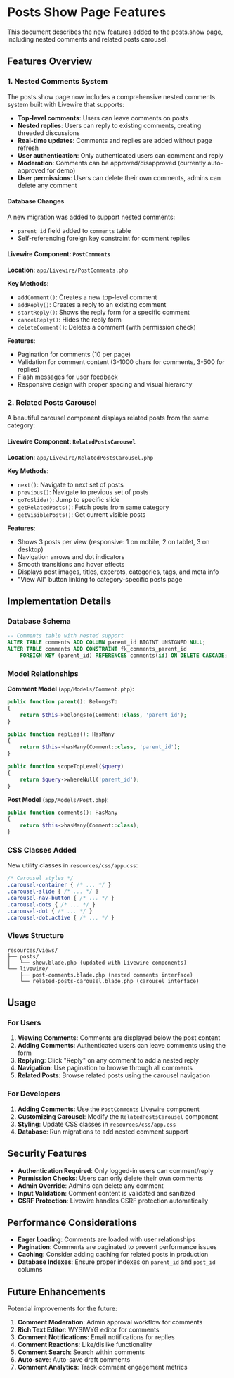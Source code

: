 # Posts Show Page Features

This document describes the new features added to the posts.show page, including nested comments and related posts carousel.

## Features Overview

### 1. Nested Comments System

The posts.show page now includes a comprehensive nested comments system built with Livewire that supports:

- **Top-level comments**: Users can leave comments on posts
- **Nested replies**: Users can reply to existing comments, creating threaded discussions
- **Real-time updates**: Comments and replies are added without page refresh
- **User authentication**: Only authenticated users can comment and reply
- **Moderation**: Comments can be approved/disapproved (currently auto-approved for demo)
- **User permissions**: Users can delete their own comments, admins can delete any comment

#### Database Changes

A new migration was added to support nested comments:
- `parent_id` field added to `comments` table
- Self-referencing foreign key constraint for comment replies

#### Livewire Component: `PostComments`

**Location**: `app/Livewire/PostComments.php`

**Key Methods**:
- `addComment()`: Creates a new top-level comment
- `addReply()`: Creates a reply to an existing comment
- `startReply()`: Shows the reply form for a specific comment
- `cancelReply()`: Hides the reply form
- `deleteComment()`: Deletes a comment (with permission check)

**Features**:
- Pagination for comments (10 per page)
- Validation for comment content (3-1000 chars for comments, 3-500 for replies)
- Flash messages for user feedback
- Responsive design with proper spacing and visual hierarchy

### 2. Related Posts Carousel

A beautiful carousel component displays related posts from the same category:

#### Livewire Component: `RelatedPostsCarousel`

**Location**: `app/Livewire/RelatedPostsCarousel.php`

**Key Methods**:
- `next()`: Navigate to next set of posts
- `previous()`: Navigate to previous set of posts
- `goToSlide()`: Jump to specific slide
- `getRelatedPosts()`: Fetch posts from same category
- `getVisiblePosts()`: Get current visible posts

**Features**:
- Shows 3 posts per view (responsive: 1 on mobile, 2 on tablet, 3 on desktop)
- Navigation arrows and dot indicators
- Smooth transitions and hover effects
- Displays post images, titles, excerpts, categories, tags, and meta info
- "View All" button linking to category-specific posts page

## Implementation Details

### Database Schema

```sql
-- Comments table with nested support
ALTER TABLE comments ADD COLUMN parent_id BIGINT UNSIGNED NULL;
ALTER TABLE comments ADD CONSTRAINT fk_comments_parent_id 
    FOREIGN KEY (parent_id) REFERENCES comments(id) ON DELETE CASCADE;
```

### Model Relationships

**Comment Model** (`app/Models/Comment.php`):
```php
public function parent(): BelongsTo
{
    return $this->belongsTo(Comment::class, 'parent_id');
}

public function replies(): HasMany
{
    return $this->hasMany(Comment::class, 'parent_id');
}

public function scopeTopLevel($query)
{
    return $query->whereNull('parent_id');
}
```

**Post Model** (`app/Models/Post.php`):
```php
public function comments(): HasMany
{
    return $this->hasMany(Comment::class);
}
```

### CSS Classes Added

New utility classes in `resources/css/app.css`:

```css
/* Carousel styles */
.carousel-container { /* ... */ }
.carousel-slide { /* ... */ }
.carousel-nav-button { /* ... */ }
.carousel-dots { /* ... */ }
.carousel-dot { /* ... */ }
.carousel-dot.active { /* ... */ }
```

### Views Structure

```
resources/views/
├── posts/
│   └── show.blade.php (updated with Livewire components)
└── livewire/
    ├── post-comments.blade.php (nested comments interface)
    └── related-posts-carousel.blade.php (carousel interface)
```

## Usage

### For Users

1. **Viewing Comments**: Comments are displayed below the post content
2. **Adding Comments**: Authenticated users can leave comments using the form
3. **Replying**: Click "Reply" on any comment to add a nested reply
4. **Navigation**: Use pagination to browse through all comments
5. **Related Posts**: Browse related posts using the carousel navigation

### For Developers

1. **Adding Comments**: Use the `PostComments` Livewire component
2. **Customizing Carousel**: Modify the `RelatedPostsCarousel` component
3. **Styling**: Update CSS classes in `resources/css/app.css`
4. **Database**: Run migrations to add nested comment support

## Security Features

- **Authentication Required**: Only logged-in users can comment/reply
- **Permission Checks**: Users can only delete their own comments
- **Admin Override**: Admins can delete any comment
- **Input Validation**: Comment content is validated and sanitized
- **CSRF Protection**: Livewire handles CSRF protection automatically

## Performance Considerations

- **Eager Loading**: Comments are loaded with user relationships
- **Pagination**: Comments are paginated to prevent performance issues
- **Caching**: Consider adding caching for related posts in production
- **Database Indexes**: Ensure proper indexes on `parent_id` and `post_id` columns

## Future Enhancements

Potential improvements for the future:

1. **Comment Moderation**: Admin approval workflow for comments
2. **Rich Text Editor**: WYSIWYG editor for comments
3. **Comment Notifications**: Email notifications for replies
4. **Comment Reactions**: Like/dislike functionality
5. **Comment Search**: Search within comments
6. **Auto-save**: Auto-save draft comments
7. **Comment Analytics**: Track comment engagement metrics 

